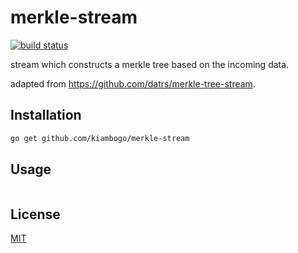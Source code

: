 # merkle-stream

[![build status][1]][2]

stream which constructs a merkle tree based on the incoming data.

adapted from https://github.com/datrs/merkle-tree-stream.

## Installation

``` sh
go get github.com/kiambogo/merkle-stream
```

## Usage

``` go
```

## License
[MIT](./LICENSE)

[1]: https://github.com/kiambogo/merkle-stream/actions/workflows/test.yml/badge.svg
[2]: https://github.com/kiambogo/merkle-stream/actions/workflows/test.yml
